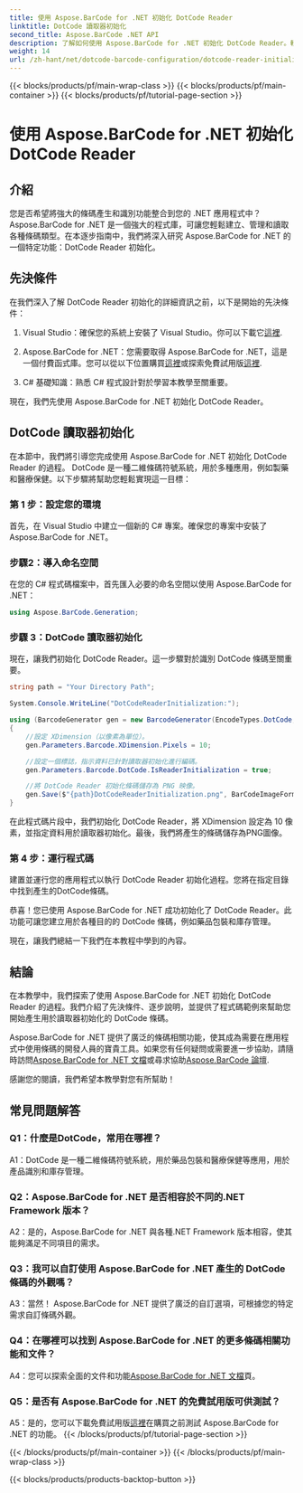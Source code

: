 ```yaml
---
title: 使用 Aspose.BarCode for .NET 初始化 DotCode Reader
linktitle: DotCode 讀取器初始化
second_title: Aspose.BarCode .NET API
description: 了解如何使用 Aspose.BarCode for .NET 初始化 DotCode Reader。輕鬆為各種應用程式建立 DotCode 條碼。
weight: 14
url: /zh-hant/net/dotcode-barcode-configuration/dotcode-reader-initialization/
---
```


{{< blocks/products/pf/main-wrap-class >}}
{{< blocks/products/pf/main-container >}}
{{< blocks/products/pf/tutorial-page-section >}}

# 使用 Aspose.BarCode for .NET 初始化 DotCode Reader

## 介紹

您是否希望將強大的條碼產生和識別功能整合到您的 .NET 應用程式中？ Aspose.BarCode for .NET 是一個強大的程式庫，可讓您輕鬆建立、管理和讀取各種條碼類型。在本逐步指南中，我們將深入研究 Aspose.BarCode for .NET 的一個特定功能：DotCode Reader 初始化。

## 先決條件

在我們深入了解 DotCode Reader 初始化的詳細資訊之前，以下是開始的先決條件：

1.  Visual Studio：確保您的系統上安裝了 Visual Studio。你可以下載它[這裡](https://visualstudio.microsoft.com/).

2. Aspose.BarCode for .NET：您需要取得 Aspose.BarCode for .NET，這是一個付費函式庫。您可以從以下位置購買[這裡](https://purchase.aspose.com/buy)或探索免費試用版[這裡](https://releases.aspose.com/).

3. C# 基礎知識：熟悉 C# 程式設計對於學習本教學至關重要。

現在，我們先使用 Aspose.BarCode for .NET 初始化 DotCode Reader。

## DotCode 讀取器初始化

在本節中，我們將引導您完成使用 Aspose.BarCode for .NET 初始化 DotCode Reader 的過程。 DotCode 是一種二維條碼符號系統，用於多種應用，例如製藥和醫療保健。以下步驟將幫助您輕鬆實現這一目標：

### 第 1 步：設定您的環境

首先，在 Visual Studio 中建立一個新的 C# 專案。確保您的專案中安裝了 Aspose.BarCode for .NET。

### 步驟2：導入命名空間

在您的 C# 程式碼檔案中，首先匯入必要的命名空間以使用 Aspose.BarCode for .NET：

```csharp
using Aspose.BarCode.Generation;
```

### 步驟 3：DotCode 讀取器初始化

現在，讓我們初始化 DotCode Reader。這一步驟對於識別 DotCode 條碼至關重要。

```csharp
string path = "Your Directory Path";

System.Console.WriteLine("DotCodeReaderInitialization:");

using (BarcodeGenerator gen = new BarcodeGenerator(EncodeTypes.DotCode, "Aspose"))
{
    //設定 XDimension（以像素為單位）。
    gen.Parameters.Barcode.XDimension.Pixels = 10;

    //設定一個標誌，指示資料已針對讀取器初始化進行編碼。
    gen.Parameters.Barcode.DotCode.IsReaderInitialization = true;

    //將 DotCode Reader 初始化條碼儲存為 PNG 映像。
    gen.Save($"{path}DotCodeReaderInitialization.png", BarCodeImageFormat.Png);
}
```

在此程式碼片段中，我們初始化 DotCode Reader，將 XDimension 設定為 10 像素，並指定資料用於讀取器初始化。最後，我們將產生的條碼儲存為PNG圖像。

### 第 4 步：運行程式碼

建置並運行您的應用程式以執行 DotCode Reader 初始化過程。您將在指定目錄中找到產生的DotCode條碼。

恭喜！您已使用 Aspose.BarCode for .NET 成功初始化了 DotCode Reader。此功能可讓您建立用於各種目的的 DotCode 條碼，例如藥品包裝和庫存管理。

現在，讓我們總結一下我們在本教程中學到的內容。

## 結論

在本教學中，我們探索了使用 Aspose.BarCode for .NET 初始化 DotCode Reader 的過程。我們介紹了先決條件、逐步說明，並提供了程式碼範例來幫助您開始產生用於讀取器初始化的 DotCode 條碼。

Aspose.BarCode for .NET 提供了廣泛的條碼相關功能，使其成為需要在應用程式中使用條碼的開發人員的寶貴工具。如果您有任何疑問或需要進一步協助，請隨時訪問[Aspose.BarCode for .NET 文檔](https://reference.aspose.com/barcode/net/)或尋求協助[Aspose.BarCode 論壇](https://forum.aspose.com/c/barcode/13).

感謝您的閱讀，我們希望本教學對您有所幫助！

## 常見問題解答

### Q1：什麼是DotCode，常用在哪裡？

A1：DotCode 是一種二維條碼符號系統，用於藥品包裝和醫療保健等應用，用於產品識別和庫存管理。

### Q2：Aspose.BarCode for .NET 是否相容於不同的.NET Framework 版本？

A2：是的，Aspose.BarCode for .NET 與各種.NET Framework 版本相容，使其能夠滿足不同項目的需求。

### Q3：我可以自訂使用 Aspose.BarCode for .NET 產生的 DotCode 條碼的外觀嗎？

A3：當然！ Aspose.BarCode for .NET 提供了廣泛的自訂選項，可根據您的特定需求自訂條碼外觀。

### Q4：在哪裡可以找到 Aspose.BarCode for .NET 的更多條碼相關功能和文件？

 A4：您可以探索全面的文件和功能[Aspose.BarCode for .NET 文檔](https://reference.aspose.com/barcode/net/)頁。

### Q5：是否有 Aspose.BarCode for .NET 的免費試用版可供測試？

 A5：是的，您可以下載免費試用版[這裡](https://releases.aspose.com/)在購買之前測試 Aspose.BarCode for .NET 的功能。
{{< /blocks/products/pf/tutorial-page-section >}}

{{< /blocks/products/pf/main-container >}}
{{< /blocks/products/pf/main-wrap-class >}}

{{< blocks/products/products-backtop-button >}}
